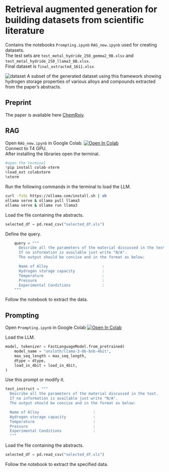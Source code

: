 # Retrieval augmented generation for building datasets from scientific literature
Contains the notebooks `Prompting.ipynb` `RAG_new.ipynb` used for creating datasets.\
The test sets are `test_metal_hydride_250_gemma2_9B.xlsx` and `test_metal_hydride_250_llama3_8B.xlsx`.\
Final dataset is `final_extracted_1611.xlsx`

![dataset](https://github.com/catastropiyush/RAG-dataset-gen/blob/main/dataset.png)
A subset of the generated dataset using this framework showing hydrogen storage properties of various alloys and compounds
extracted from the paper’s abstracts.

## Preprint
The paper is available here [ChemRxiv](https://chemrxiv.org/engage/chemrxiv/article-details/67e277f06dde43c9081f4b38).


## RAG
Open `RAG_new.ipynb` in Google Colab.
<a target="_blank" href="https://colab.research.google.com/github/catastropiyush/RAG-dataset-gen/blob/main/RAG_new.ipynb">
  <img src="https://colab.research.google.com/assets/colab-badge.svg" alt="Open In Colab"/>
</a>\
Connect to T4 GPU.\
After installing the libraries open the terminal.
```python
#open the terminal
!pip install colab-xterm
%load_ext colabxterm
%xterm
```
Run the following commands in the terminal to load the LLM.
```bash
curl -fsSL https://ollama.com/install.sh | sh
ollama serve & ollama pull llama3
ollama serve & ollama run llama3
```
Load the file containing the abstracts.
```python
selected_df = pd.read_csv("selected_df.xls")
```
Define the query.
```python
    query = """
      Describe all the parameters of the material discussed in the text.
      If no information is available just write "N/A".
      The output should be concise and in the format as below:

      Name of Alloy                        :
      Hydrogen storage capacity            :
      Temperature                          :
      Pressure                             :
      Experimental Conditions              :
    """
```
Follow the notebook to extract the data.

## Prompting
Open `Prompting.ipynb` in Google Colab
<a target="_blank" href="https://colab.research.google.com/github/catastropiyush/RAG-dataset-gen/blob/main/Prompting.ipynb">
  <img src="https://colab.research.google.com/assets/colab-badge.svg" alt="Open In Colab"/>
</a>

Load the LLM.
```python
model, tokenizer = FastLanguageModel.from_pretrained(
    model_name = "unsloth/llama-3-8b-bnb-4bit",
    max_seq_length = max_seq_length,
    dtype = dtype,
    load_in_4bit = load_in_4bit,
)
```
Use this prompt or modify it.
```python
text_instruct = """
  Describe all the parameters of the material discussed in the text.
  If no information is available just write "N/A".
  The output should be concise and in the format as below:

  Name of Alloy                        :
  Hydrogen storage capacity            :
  Temperature                          :
  Pressure                             :
  Experimental Conditions              :
  """
```
Load the file containing the abstracts.
```python
selected_df = pd.read_csv("selected_df.xls")
```
Follow the notebook to extract the specified data.
